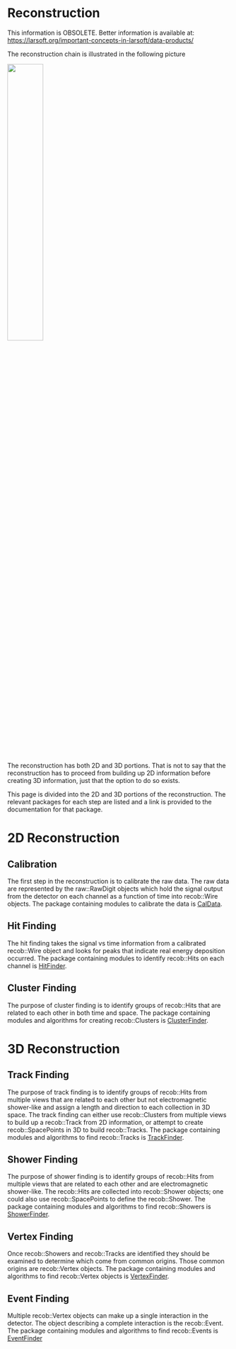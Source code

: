 

# Reconstruction

This information is OBSOLETE. Better information is available at: https://larsoft.org/important-concepts-in-larsoft/data-products/

The reconstruction chain is illustrated in the following picture

<img src="reco_chain.png" style="width:40.0%" alt="" />

The reconstruction has both 2D and 3D portions. That is not to say that the reconstruction has to proceed from building up 2D information before creating 3D information, just that the option to do so exists.

This page is divided into the 2D and 3D portions of the reconstruction. The relevant packages for each step are listed and a link is provided to the documentation for that package.

# 2D Reconstruction

## Calibration

The first step in the reconstruction is to calibrate the raw data. The raw data are represented by the raw::RawDigit objects which hold the signal output from the detector on each channel as a function of time into recob::Wire objects. The package containing modules to calibrate the data is [CalData](CalData).

## Hit Finding

The hit finding takes the signal vs time information from a calibrated recob::Wire object and looks for peaks that indicate real energy deposition occurred. The package containing modules to identify recob::Hits on each channel is [HitFinder](HitFinder).

## Cluster Finding

The purpose of cluster finding is to identify groups of recob::Hits that are related to each other in both time and space. The package containing modules and algorithms for creating recob::Clusters is [ClusterFinder](ClusterFinder).

# 3D Reconstruction

## Track Finding

The purpose of track finding is to identify groups of recob::Hits from multiple views that are related to each other but not electromagnetic shower-like and assign a length and direction to each collection in 3D space. The track finding can either use recob::Clusters from multiple views to build up a recob::Track from 2D information, or attempt to create recob::SpacePoints in 3D to build recob::Tracks. The package containing modules and algorithms to find recob::Tracks is [TrackFinder](TrackFinder).

## Shower Finding

The purpose of shower finding is to identify groups of recob::Hits from multiple views that are related to each other and are electromagnetic shower-like. The recob::Hits are collected into recob::Shower objects; one could also use recob::SpacePoints to define the recob::Shower. The package containing modules and algorithms to find recob::Showers is [ShowerFinder](ShowerFinder).

## Vertex Finding

Once recob::Showers and recob::Tracks are identified they should be examined to determine which come from common origins. Those common origins are recob::Vertex objects. The package containing modules and algorithms to find recob::Vertex objects is [VertexFinder](VertexFinder).

## Event Finding

Multiple recob::Vertex objects can make up a single interaction in the detector. The object describing a complete interaction is the recob::Event. The package containing modules and algorithms to find recob::Events is [EventFinder](EventFinder)
